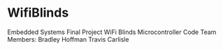 # WifiBlinds
Embedded Systems Final Project WiFi Blinds Microcontroller Code
Team Members:
Bradley Hoffman
Travis Carlisle
